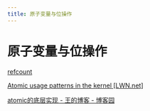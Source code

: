 ```yaml
---
title: 原子变量与位操作
---
```


# 原子变量与位操作

[refcount](%E5%8E%9F%E5%AD%90%E5%8F%98%E9%87%8F%E4%B8%8E%E4%BD%8D%E6%93%8D%E4%BD%9C/refcount%205f331a37f58149009360e08451a9787f.md)

[Atomic usage patterns in the kernel [LWN.net]](原子变量与位操作/Atomic%20usage%20patterns%20in%20the%20kernel_LWN%20net.md)

[atomic的底层实现 - 王的博客 - 博客园](%E5%8E%9F%E5%AD%90%E5%8F%98%E9%87%8F%E4%B8%8E%E4%BD%8D%E6%93%8D%E4%BD%9C/atomic%E7%9A%84%E5%BA%95%E5%B1%82%E5%AE%9E%E7%8E%B0%20-%20%E7%8E%8B%E7%9A%84%E5%8D%9A%E5%AE%A2%20-%20%E5%8D%9A%E5%AE%A2%E5%9B%AD%20e0270aa1f7a54feca9d175943cf4130c.md)